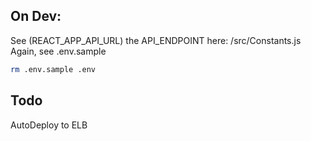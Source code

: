 ## On Dev:
See (REACT_APP_API_URL) the API_ENDPOINT here: /src/Constants.js
Again, see .env.sample
```sh
rm .env.sample .env
```

## Todo
AutoDeploy to ELB